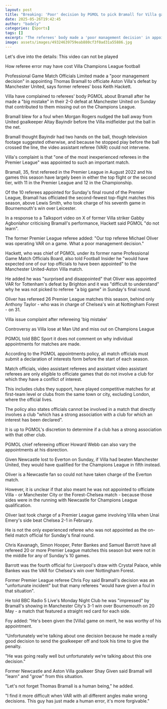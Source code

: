 ```yaml
---
layout: post
title: "Breaking: 'Poor' decision by PGMOL to pick Bramall for Villa game - Hackett"
date: 2025-05-26T19:42:45
author: "badely"
categories: [Sports]
tags: []
excerpt: "The referees' body made a 'poor management decision' in appointing Thomas Bramall to officiate Aston Villa's defeat by Manchester united, says former "
image: assets/images/49324639759eab880cf3f0ad31a55886.jpg
---
```


Let's dive into the details: This video can not be played

How referee error may have cost Villa Champions League football

Professional Game Match Officials Limited made a "poor management decision" in appointing Thomas Bramall to officiate Aston Villa's defeat by Manchester United, says former referees' boss Keith Hackett.

Villa have complained to referees' body PGMOL about Bramall after he made a "big mistake" in their 2-0 defeat at Manchester United on Sunday that contributed to them missing out on the Champions League.

Bramall blew for a foul when Morgan Rogers nudged the ball away from United goalkeeper Altay Bayindir before the Villa midfielder put the ball in the net.

Bramall thought Bayindir had two hands on the ball, though television footage suggested otherwise, and because he stopped play before the ball crossed the line, the video assistant referee (VAR) could not intervene.

Villa's complaint is that "one of the most inexperienced referees in the Premier League" was appointed to such an important match.

Bramall, 35, first refereed in the Premier League in August 2022 and his games this season have largely been in either the top flight or the second tier, with 11 in the Premier League and 12 in the Championship.

Of the 10 referees appointed for Sunday's final round of the Premier League, Bramall has officiated the second-fewest top-flight matches this season, above Lewis Smith, who took charge of his seventh game in Bournemouth's win over Leicester.

In a response to a Talksport video on X of former Villa striker Gabby Agbonlahor criticising Bramall's performance, Hackett said PGMOL "do not learn".

The former Premier League referee added: "Our top referee Michael Oliver was operating VAR on a game. What a poor management decision."

Hackett, who was chief of PGMOL under its former name Professional Game Match Officials Board, also told Football Insider he "would have expected one of our top officials to have been appointed" to the Manchester United-Aston Villa match.

He added he was "surprised and disappointed" that Oliver was appointed VAR for Tottenham's defeat by Brighton and it was "difficult to understand" why he was not picked to referee "a big game" in Sunday's final round.

Oliver has refereed 26 Premier League matches this season, behind only Anthony Taylor - who was in charge of Chelsea's win at Nottingham Forest - on 31.

Villa issue complaint after refereeing 'big mistake'

Controversy as Villa lose at Man Utd and miss out on Champions League

PGMOL told BBC Sport it does not comment on why individual appointments for matches are made.

According to the PGMOL appointments policy, all match officials must submit a declaration of interests form before the start of each season.

Match officials, video assistant referees and assistant video assistant referees are only eligible to officiate games that do not involve a club for which they have a conflict of interest.

This includes clubs they support, have played competitive matches for at first-team level or clubs from the same town or city, excluding London, where the official lives.

The policy also states officials cannot be involved in a match that directly involves a club "which has a strong association with a club for which an interest has been declared".

It is up to PGMOL's discretion to determine if a club has a strong association with that other club.

PGMOL chief refereeing officer Howard Webb can also vary the appointments at his disrection.

Given Newcastle lost to Everton on Sunday, if Villa had beaten Manchester United, they would have qualified for the Champions League in fifth instead.

Oliver is a Newcastle fan so could not have taken charge of the Everton match. 

However, it is unclear if that also meant he was not appointed to officiate Villa - or Manchester City or the Forest-Chelsea match - because those sides were in the running with Newcastle for Champions League qualification.

Oliver last took charge of a Premier League game involving Villa when Unai Emery's side beat Chelsea 2-1 in February.

He is not the only experienced referee who was not appointed as the on-field match official for Sunday's final round.

Chris Kavanagh, Simon Hooper, Peter Bankes and Samuel Barrott have all refereed 20 or more Premier League matches this season but were not in the middle for any of Sunday's 10 games.

Barrott was the fourth official for Liverpool's draw with Crystal Palace, while Bankes was the VAR for Chelsea's win over Nottingham Forest.

Former Premier League referee Chris Foy said Bramall's decision was an "unfortunate incident" but that many referees "would have given a foul in that situation".

He told BBC Radio 5 Live's Monday Night Club he was "impressed" by Bramall's showing in Manchester City's 3-1 win over Bournemouth on 20 May - a match that featured a straight red card for each side.

Foy added: "He's been given the [Villa] game on merit, he was worthy of his appointment.

"Unfortunately we're talking about one decision because he made a really good decision to send the goalkeeper off and took his time to give the penalty.

"He was going really well but unfortunately we're talking about this one decision."

Former Newcastle and Aston Villa goalkeer Shay Given said Bramall will "learn" and "grow" from this situation.

"Let's not forget Thomas Bramall is a human being," he added.

"I find it more difficult when VAR with all different angles make wrong decisions. This guy has just made a human error, it's more forgivable."

